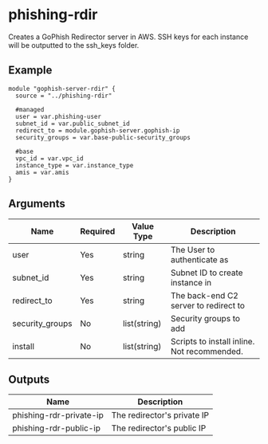 # phishing-rdir

Creates a GoPhish Redirector server in AWS. SSH keys for each instance will be outputted to the ssh_keys folder.

## Example

```hcl
module "gophish-server-rdir" {
  source = "../phishing-rdir"

  #managed
  user = var.phishing-user
  subnet_id = var.public_subnet_id
  redirect_to = module.gophish-server.gophish-ip
  security_groups = var.base-public-security_groups

  #base
  vpc_id = var.vpc_id
  instance_type = var.instance_type
  amis = var.amis
}
```

## Arguments

| Name            | Required | Value Type   | Description                                 |
|-----------------|----------|--------------|---------------------------------------------|
| user            | Yes      | string       | The User to authenticate as                 |
| subnet_id       | Yes      | string       | Subnet ID to create instance in             |
| redirect_to     | Yes      | string       | The back-end C2 server to redirect to       |
| security_groups | No       | list(string) | Security groups to add                      |
| install         | No       | list(string) | Scripts to install inline. Not recommended. |

## Outputs

| Name                    | Description                 |
|-------------------------|-----------------------------|
| phishing-rdr-private-ip | The redirector's private IP |
| phishing-rdr-public-ip  | The redirector's public IP  |